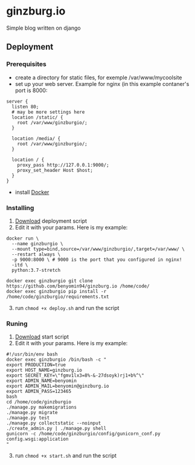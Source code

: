 # ginzburg.io

Simple blog written on django

## Deployment

### Prerequisites
- create a directory for static files, for exemple /var/www/mycoolsite
- set up your web server. Example for nginx (in this example contaner's port is 8000:
```
server {
  listen 80;
  # may be more settings here
  location /static/ {
    root /var/www/ginzburgio/;
  }

  location /media/ {
    root /var/www/ginzburgio/;
  }

  location / {
    proxy_pass http://127.0.0.1:9000/;
    proxy_set_header Host $host;
  }
}
```
- install [Docker](https://raw.githubusercontent.com/benyomin94/ginzburg.io/master/ginzburgio/deploy.sh)


### Installing

1) [Download](https://raw.githubusercontent.com/benyomin94/ginzburg.io/master/ginzburgio/deploy.sh) deployment script
2) Edit it with your params. Here is my example:
```
docker run \
  --name ginzburgio \
  --mount type=bind,source=/var/www/ginzburgio/,target=/var/www/ \
  --restart always \
  -p 9000:8000 \ # 9000 is the port that you configured in nginx!
  -itd \
  python:3.7-stretch

docker exec ginzburgio git clone https://github.com/benyomin94/ginzburg.io /home/code/
docker exec ginzburgio pip install -r /home/code/ginzburgio/requirements.txt
```
3) run `chmod +x deploy.sh` and run the script



### Runing 

1) [Download](https://raw.githubusercontent.com/benyomin94/ginzburg.io/master/ginzburgio/start.sh) start script
2) Edit it with your params. Here is my example:
```
#!/usr/bin/env bash
docker exec ginzburgio /bin/bash -c "
export PRODUCTION=true
export HOST_NAME=ginzburg.io
export SECRET_KEY=\"fgmv1lx3=8%-&-27dsoyk)rj1+b%^\"
export ADMIN_NAME=benyomin
export ADMIN_MAIL=benyomin@ginzburg.io
export ADMIN_PASS=123465
bash
cd /home/code/ginzburgio
./manage.py makemigrations
./manage.py migrate
./manage.py test
./manage.py collectstatic --noinput
./create_admin.py | ./manage.py shell
gunicorn -c /home/code/ginzburgio/config/gunicorn_conf.py config.wsgi:application
"
```
3) run `chmod +x start.sh` and run the script
